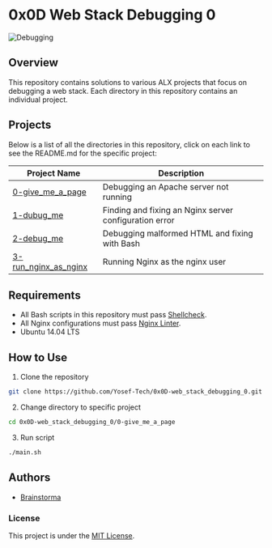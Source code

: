 # 0x0D Web Stack Debugging 0

![Debugging](https://res.cloudinary.com/bitkoin/image/upload/v1614642575/debug_bedoig.png)

## Overview

This repository contains solutions to various ALX projects that focus on debugging a web stack. Each directory in this repository contains an individual project.

## Projects

Below is a list of all the directories in this repository, click on each link to see the README.md for the specific project:

| Project Name                         | Description                                       |
| ----------------------------------- | ------------------------------------------------- |
| [0-give_me_a_page](./0-give_me_a_page/) | Debugging an Apache server not running             |
| [1-dubug_me](./1-dubug_me/)           | Finding and fixing an Nginx server configuration error |
| [2-debug_me](./2-debug_me/)           | Debugging malformed HTML and fixing with Bash      |
| [3-run_nginx_as_nginx](./3-run_nginx_as_nginx/) | Running Nginx as the nginx user          |

## Requirements

* All Bash scripts in this repository must pass [Shellcheck](https://github.com/koalaman/shellcheck).
* All Nginx configurations must pass [Nginx Linter](https://github.com/ajmyyra/nginx-linter).
* Ubuntu 14.04 LTS

## How to Use

1. Clone the repository

```bash
git clone https://github.com/Yosef-Tech/0x0D-web_stack_debugging_0.git
```

2. Change directory to specific project

```bash
cd 0x0D-web_stack_debugging_0/0-give_me_a_page
```

3. Run script

```bash
./main.sh
```

## Authors

* [Brainstorma](https://github.com/brainstorma)

### License

This project is under the [MIT License](./LICENSE).
